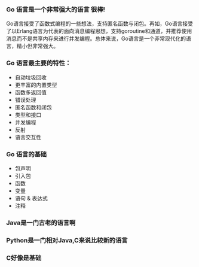 ### Go 语言是一个非常强大的语言 很棒!
Go语言接受了函数式编程的一些想法，支持匿名函数与闭包。再如，Go语言接受了以Erlang语言为代表的面向消息编程思想，支持goroutine和通道，并推荐使用消息而不是共享内存来进行并发编程。总体来说，Go语言是一个非常现代化的语言，精小但非常强大。

### Go 语言最主要的特性：
- 自动垃圾回收
- 更丰富的内置类型
- 函数多返回值
- 错误处理
- 匿名函数和闭包
- 类型和接口
- 并发编程
- 反射
- 语言交互性


### Go 语言的基础
- 包声明
- 引入包
- 函数
- 变量
- 语句 & 表达式
- 注释

### Java是一门古老的语言啊

### Python是一门相对Java,C来说比较新的语言

### C好像是基础

